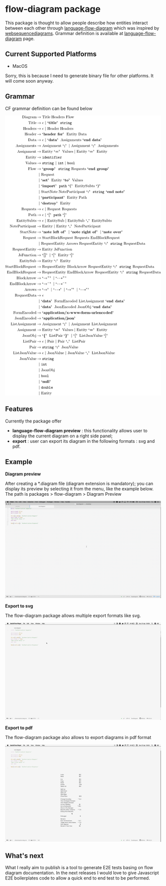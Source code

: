 # flow-diagram package

This package is thought to allow people describe how entities interact between each other through [language-flow-diagram](https://atom.io/packages/language-flow-diagram) which was inspired by
[websequencediagrams](https://www.websequencediagrams.com/). Grammar definition is available at [language-flow-diagram](https://atom.io/packages/language-flow-diagram) page.

## Current Supported Platforms

- MacOS

Sorry, this is because I need to generate binary file for other platforms. It will come soon anyway.

## Grammar

CF grammar definition can be found below

![grammar](./grammar.png)

## Features

Currently the package offer

- **language-flow-diagram preview** : this functionality allows user to display the current diagram on a right side panel;
- **export** : user can export its diagram in the following formats : svg and pdf.

## Example

**Diagram preview**

After creating a \*.diagram file (diagram extension is mandatory); you can display its preview by selecting it from the menu, like the example below. The path is packages > flow-diagram > Diagram Preview

![how to display preview](./first.gif)


**Export to svg**

The flow-diagram package allows multiple export formats like svg.

![svg export](./export1.gif)


**Export to pdf**

The flow-diagram package also allows to export diagrams in pdf format

![pdf export](./export2.gif)

## What's next

What I really aim to publish is a tool to generate E2E tests basing on flow diagram documentation. In the next releases I would love to give Javascript E2E boilerplates code to allow a quick end to end test to be performed.
